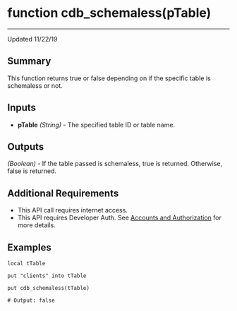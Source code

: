 # function cdb_schemaless(pTable)
---
Updated 11/22/19
## Summary
This function returns true or false depending on if the specific table is schemaless or not.

## Inputs
* **pTable** *(String)* - The specified table ID or table name.

## Outputs
*(Boolean)* - If the table passed is schemaless, true is returned. Otherwise, false is returned.

## Additional Requirements
* This API call requires internet access.
* This API requires Developer Auth. See [Accounts and Authorization](AddingUsers.md) for more details.

## Examples
```livecodeserver
local tTable

put "clients" into tTable

put cdb_schemaless(tTable)

# Output: false
```